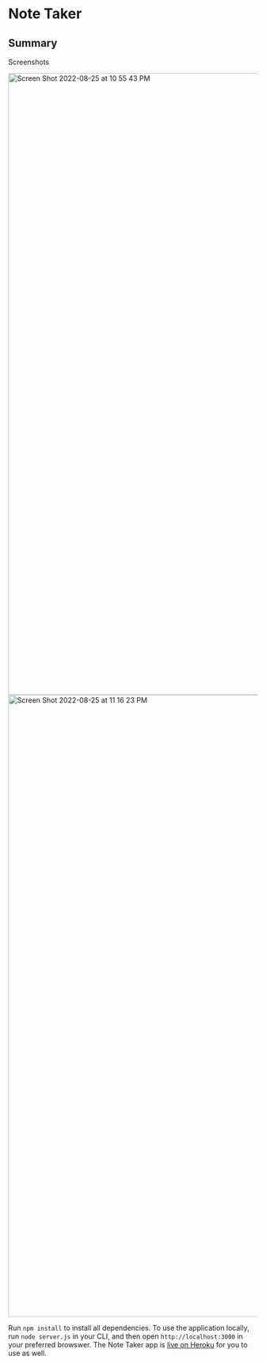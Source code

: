 # Note Taker

## Summary
Screenshots 

<img width="1256" alt="Screen Shot 2022-08-25 at 10 55 43 PM" src="https://user-images.githubusercontent.com/106893616/186808190-8ed02e7b-4115-42d8-ad5e-45e25e8b3ed7.png">


<img width="1256" alt="Screen Shot 2022-08-25 at 11 16 23 PM" src="https://user-images.githubusercontent.com/106893616/186810238-29408a66-9d7a-47d3-b441-0237ba8318c3.png">
 
 

Run `npm install` to install all dependencies. To use the application locally, run `node server.js` in your CLI, and then open `http://localhost:3000` in your preferred browswer. The Note Taker app is [live on Heroku](https://leocrydis-note-taker.herokuapp.com/) for you to use as well.

